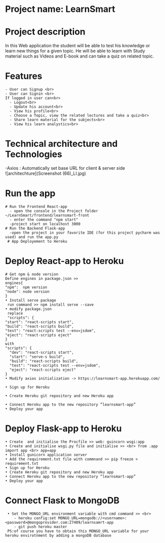 # Project name: LearnSmart 
# Project description
  In this Web application the student will be able to test his knowledge or learn new things for a given topic. 
  He will be able to learn with Study material such as Videos and E-book  and can take a quiz on related topic. 
  
# Features
    - User can Signup <br>
    - User can Signin <br>
    If logged in user can<br>
      - Logout<br>
      - Update his account<br>
      - View his profile<br>
      - Choose a Topic, view the related lectures and take a quiz<br>
      - Share learn material for the subjects<br>
      - View his learn analystics<br>
# Technical architecture and Technologies
  -Axios : Automatically set base URL for client & server side<br>
![architechture](Screenshot (66)_LI.jpg)
# Run the app
    # Run the Frontend React-app
      - open the console in the Project folder ~/LearnSmart/frontend/learnsmart-front
      - enter the command "npm start"
      -project start on localhost 3000
    # Run the Backend Flask-app
      -open the project in your favorite IDE (for this project pycharm was used) and run the app.py
     # App Deployement to Heroku
# Deploy React-app to Heroku
    # Get npm & node version
    Define engines in package.json >>
    engines{
    "npm":  npm version 
    "node": node version
    }
    • Install serve package
     run command >> npm install serve --save
    • modify package.json
     replace 
     "scripts": {
    "start": "react-scripts start",
    "build": "react-scripts build",
    "test": "react-scripts test --env=jsdom",
    "eject": "react-scripts eject"
    }
    with 
    "scripts": {
      "dev": "react-scripts start",
      "start": "serve-s build",
      "build": "react-scripts build",
      "test": "react-scripts test --env=jsdom",
      "eject": "react-scripts eject"
    }
    • Modify axios initialization -> https://learnsmart-app.herokuapp.com/

    • Sign up for Heroku
   
    • Create Heroku git repository and new Heroku app

    • Connect Heroku app to the new repository “learnsmart-app”
    • Deploy your app
      
# Deploy Flask-app to Heroku
    • Create  and initialise the Procfile >> web: guincorn wsgi:app
    • Create and initialise wsgi.py file and initialise >> <br> from .app import app <br> app=app
    • Install gunicorn application server
    • Add the requirement.txt file with commnand >> pip freeze > requirement.txt
    • Sign up for Heroku
    • Create Heroku git repository and new Heroku app
    • Connect Heroku app to the new repository “learnsmart-app”
    • Deploy your app
# Connect Flask to MongoDB 
     • Set the MONGO_URL environment variable with cmd command >> <br>
        - heroku config:set MONGO_URL=mongodb://<username>:<password>@mongoprovider.com:27409/learnsamrt-app
        - git push heroku master
     PS:of course you have to obtain this MONGO_URL variable for your heroku envirotnment by adding a mongoDB database
      
